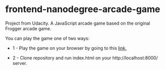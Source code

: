 frontend-nanodegree-arcade-game
===============================

Project from Udacity. A JavaScript arcade game based on the original Frogger arcade game.

You can play the game one of two ways:

* 1 - Play the game on your browser by going to this
 [link.](https://eqdeveloper.github.io/arcade-game/)

* 2 - Clone repository and run index.html on your http://localhost:8000/ server.
